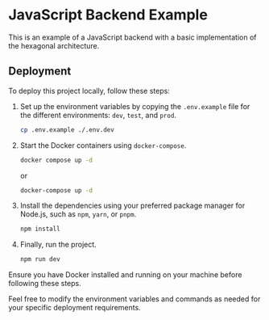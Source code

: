 # JavaScript Backend Example

This is an example of a JavaScript backend with a basic implementation of the hexagonal architecture.

## Deployment

To deploy this project locally, follow these steps:

1. Set up the environment variables by copying the `.env.example` file for the different environments: `dev`, `test`, and `prod`.

   ```bash
   cp .env.example ./.env.dev
   ```

2. Start the Docker containers using `docker-compose`.

   ```bash
   docker compose up -d
   ```

   or

   ```bash
   docker-compose up -d
   ```

3. Install the dependencies using your preferred package manager for Node.js, such as `npm`, `yarn`, or `pnpm`.

   ```bash
   npm install
   ```

4. Finally, run the project.

   ```bash
   npm run dev
   ```

Ensure you have Docker installed and running on your machine before following these steps.

Feel free to modify the environment variables and commands as needed for your specific deployment requirements.
